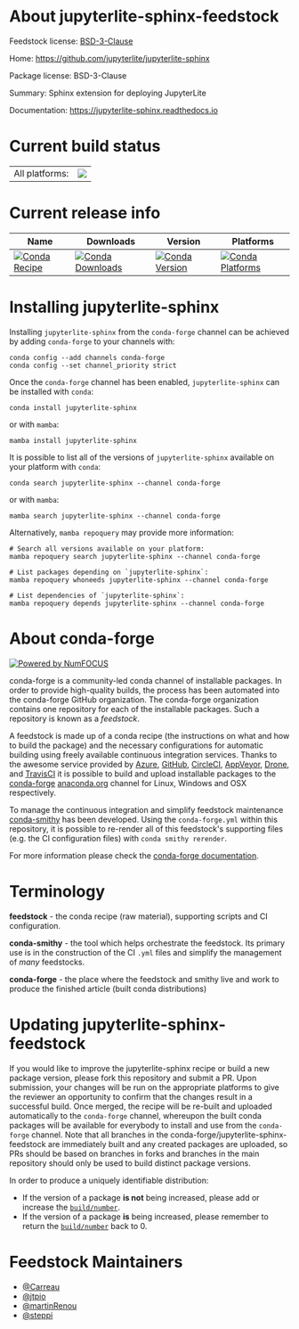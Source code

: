 About jupyterlite-sphinx-feedstock
==================================

Feedstock license: [BSD-3-Clause](https://github.com/conda-forge/jupyterlite-sphinx-feedstock/blob/main/LICENSE.txt)

Home: https://github.com/jupyterlite/jupyterlite-sphinx

Package license: BSD-3-Clause

Summary: Sphinx extension for deploying JupyterLite

Documentation: https://jupyterlite-sphinx.readthedocs.io

Current build status
====================


<table><tr><td>All platforms:</td>
    <td>
      <a href="https://dev.azure.com/conda-forge/feedstock-builds/_build/latest?definitionId=19163&branchName=main">
        <img src="https://dev.azure.com/conda-forge/feedstock-builds/_apis/build/status/jupyterlite-sphinx-feedstock?branchName=main">
      </a>
    </td>
  </tr>
</table>

Current release info
====================

| Name | Downloads | Version | Platforms |
| --- | --- | --- | --- |
| [![Conda Recipe](https://img.shields.io/badge/recipe-jupyterlite--sphinx-green.svg)](https://anaconda.org/conda-forge/jupyterlite-sphinx) | [![Conda Downloads](https://img.shields.io/conda/dn/conda-forge/jupyterlite-sphinx.svg)](https://anaconda.org/conda-forge/jupyterlite-sphinx) | [![Conda Version](https://img.shields.io/conda/vn/conda-forge/jupyterlite-sphinx.svg)](https://anaconda.org/conda-forge/jupyterlite-sphinx) | [![Conda Platforms](https://img.shields.io/conda/pn/conda-forge/jupyterlite-sphinx.svg)](https://anaconda.org/conda-forge/jupyterlite-sphinx) |

Installing jupyterlite-sphinx
=============================

Installing `jupyterlite-sphinx` from the `conda-forge` channel can be achieved by adding `conda-forge` to your channels with:

```
conda config --add channels conda-forge
conda config --set channel_priority strict
```

Once the `conda-forge` channel has been enabled, `jupyterlite-sphinx` can be installed with `conda`:

```
conda install jupyterlite-sphinx
```

or with `mamba`:

```
mamba install jupyterlite-sphinx
```

It is possible to list all of the versions of `jupyterlite-sphinx` available on your platform with `conda`:

```
conda search jupyterlite-sphinx --channel conda-forge
```

or with `mamba`:

```
mamba search jupyterlite-sphinx --channel conda-forge
```

Alternatively, `mamba repoquery` may provide more information:

```
# Search all versions available on your platform:
mamba repoquery search jupyterlite-sphinx --channel conda-forge

# List packages depending on `jupyterlite-sphinx`:
mamba repoquery whoneeds jupyterlite-sphinx --channel conda-forge

# List dependencies of `jupyterlite-sphinx`:
mamba repoquery depends jupyterlite-sphinx --channel conda-forge
```


About conda-forge
=================

[![Powered by
NumFOCUS](https://img.shields.io/badge/powered%20by-NumFOCUS-orange.svg?style=flat&colorA=E1523D&colorB=007D8A)](https://numfocus.org)

conda-forge is a community-led conda channel of installable packages.
In order to provide high-quality builds, the process has been automated into the
conda-forge GitHub organization. The conda-forge organization contains one repository
for each of the installable packages. Such a repository is known as a *feedstock*.

A feedstock is made up of a conda recipe (the instructions on what and how to build
the package) and the necessary configurations for automatic building using freely
available continuous integration services. Thanks to the awesome service provided by
[Azure](https://azure.microsoft.com/en-us/services/devops/), [GitHub](https://github.com/),
[CircleCI](https://circleci.com/), [AppVeyor](https://www.appveyor.com/),
[Drone](https://cloud.drone.io/welcome), and [TravisCI](https://travis-ci.com/)
it is possible to build and upload installable packages to the
[conda-forge](https://anaconda.org/conda-forge) [anaconda.org](https://anaconda.org/)
channel for Linux, Windows and OSX respectively.

To manage the continuous integration and simplify feedstock maintenance
[conda-smithy](https://github.com/conda-forge/conda-smithy) has been developed.
Using the ``conda-forge.yml`` within this repository, it is possible to re-render all of
this feedstock's supporting files (e.g. the CI configuration files) with ``conda smithy rerender``.

For more information please check the [conda-forge documentation](https://conda-forge.org/docs/).

Terminology
===========

**feedstock** - the conda recipe (raw material), supporting scripts and CI configuration.

**conda-smithy** - the tool which helps orchestrate the feedstock.
                   Its primary use is in the construction of the CI ``.yml`` files
                   and simplify the management of *many* feedstocks.

**conda-forge** - the place where the feedstock and smithy live and work to
                  produce the finished article (built conda distributions)


Updating jupyterlite-sphinx-feedstock
=====================================

If you would like to improve the jupyterlite-sphinx recipe or build a new
package version, please fork this repository and submit a PR. Upon submission,
your changes will be run on the appropriate platforms to give the reviewer an
opportunity to confirm that the changes result in a successful build. Once
merged, the recipe will be re-built and uploaded automatically to the
`conda-forge` channel, whereupon the built conda packages will be available for
everybody to install and use from the `conda-forge` channel.
Note that all branches in the conda-forge/jupyterlite-sphinx-feedstock are
immediately built and any created packages are uploaded, so PRs should be based
on branches in forks and branches in the main repository should only be used to
build distinct package versions.

In order to produce a uniquely identifiable distribution:
 * If the version of a package **is not** being increased, please add or increase
   the [``build/number``](https://docs.conda.io/projects/conda-build/en/latest/resources/define-metadata.html#build-number-and-string).
 * If the version of a package **is** being increased, please remember to return
   the [``build/number``](https://docs.conda.io/projects/conda-build/en/latest/resources/define-metadata.html#build-number-and-string)
   back to 0.

Feedstock Maintainers
=====================

* [@Carreau](https://github.com/Carreau/)
* [@jtpio](https://github.com/jtpio/)
* [@martinRenou](https://github.com/martinRenou/)
* [@steppi](https://github.com/steppi/)

